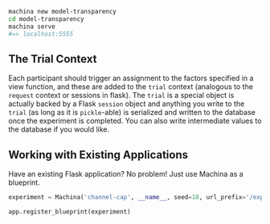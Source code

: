 
```bash
machina new model-transparency
cd model-transparency
machina serve
#=> localhost:5555 
```

## The Trial Context

Each participant should trigger an assignment to the factors specified in a view function, and these are added to the `trial` context (analogous to the `request` context or sessions in flask). The `trial` is a special object is actually backed by a Flask `session` object and anything you write to the `trial` (as long as it is `pickle`-able) is serialized and written to the database once the experiment is completed. You can also write intermediate values to the database if you would like.

## Working with Existing Applications

Have an existing Flask application? No problem! Just use Machina as a blueprint.

```python
experiment = Machina('channel-cap', __name__, seed=18, url_prefix='/experiment')

app.register_blueprint(experiment)
```